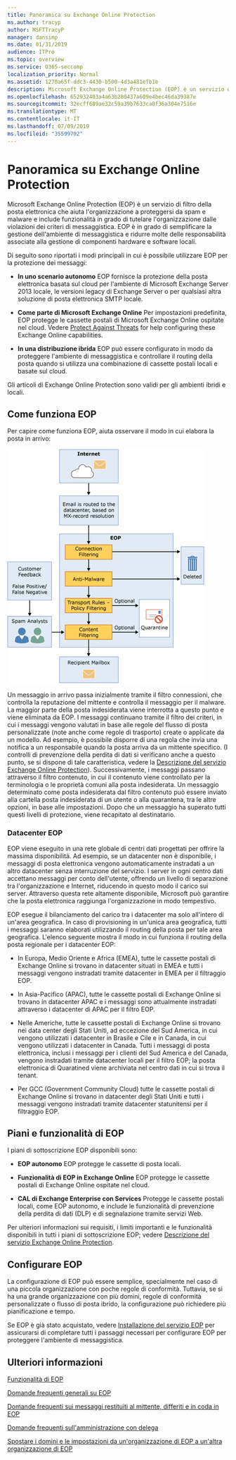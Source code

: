 ```yaml
---
title: Panoramica su Exchange Online Protection
ms.author: tracyp
author: MSFTTracyP
manager: dansimp
ms.date: 01/31/2019
audience: ITPro
ms.topic: overview
ms.service: O365-seccomp
localization_priority: Normal
ms.assetid: 1270a65f-ddc3-4430-b500-4d3a481efb1e
description: Microsoft Exchange Online Protection (EOP) è un servizio di filtro della posta elettronica che aiuta l'organizzazione a proteggersi da spam e malware e include funzionalità in grado di tutelare l'organizzazione dalle violazioni dei criteri di messaggistica.
ms.openlocfilehash: 652932403a4a63b280437a609e4bec46da39387e
ms.sourcegitcommit: 32ecff689ae32c59a39b7633ca0f36a304e7516e
ms.translationtype: MT
ms.contentlocale: it-IT
ms.lasthandoff: 07/09/2019
ms.locfileid: "35599702"
---
```

# <a name="exchange-online-protection-overview"></a>Panoramica su Exchange Online Protection

Microsoft Exchange Online Protection (EOP) è un servizio di filtro della posta elettronica che aiuta l'organizzazione a proteggersi da spam e malware e include funzionalità in grado di tutelare l'organizzazione dalle violazioni dei criteri di messaggistica. EOP è in grado di semplificare la gestione dell'ambiente di messaggistica e ridurre molte delle responsabilità associate alla gestione di componenti hardware e software locali.
  
Di seguito sono riportati i modi principali in cui è possibile utilizzare EOP per la protezione dei messaggi:
  
- **In uno scenario autonomo** EOP fornisce la protezione della posta elettronica basata sul cloud per l'ambiente di Microsoft Exchange Server 2013 locale, le versioni legacy di Exchange Server o per qualsiasi altra soluzione di posta elettronica SMTP locale. 
    
- **Come parte di Microsoft Exchange Online** Per impostazioni predefinita, EOP protegge le cassette postali di Microsoft Exchange Online ospitate nel cloud. Vedere [Protect Against Threats](../protect-against-threats.md) for help configuring these Exchange Online capabilities. 
    
- **In una distribuzione ibrida** EOP può essere configurato in modo da proteggere l'ambiente di messaggistica e controllare il routing della posta quando si utilizza una combinazione di cassette postali locali e basate sul cloud. 

Gli articoli di Exchange Online Protection sono validi per gli ambienti ibridi e locali. 
    
## <a name="how-eop-works"></a>Come funziona EOP

Per capire come funziona EOP, aiuta osservare il modo in cui elabora la posta in arrivo:
  
![EOP-elaborazione della posta elettronica](../media/EOP-email-processing.png)
  
Un messaggio in arrivo passa inizialmente tramite il filtro connessioni, che controlla la reputazione del mittente e controlla il messaggio per il malware. La maggior parte della posta indesiderata viene interrotta a questo punto e viene eliminata da EOP. I messaggi continuano tramite il filtro dei criteri, in cui i messaggi vengono valutati in base alle regole del flusso di posta personalizzate (note anche come regole di trasporto) create o applicate da un modello. Ad esempio, è possibile disporre di una regola che invia una notifica a un responsabile quando la posta arriva da un mittente specifico. (I controlli di prevenzione della perdita di dati si verificano anche a questo punto, se si dispone di tale caratteristica, vedere la [Descrizione del servizio Exchange Online Protection](https://go.microsoft.com/fwlink/p/?LinkId=320619)). Successivamente, i messaggi passano attraverso il filtro contenuto, in cui il contenuto viene controllato per la terminologia o le proprietà comuni alla posta indesiderata. Un messaggio determinato come posta indesiderata dal filtro contenuto può essere inviato alla cartella posta indesiderata di un utente o alla quarantena, tra le altre opzioni, in base alle impostazioni. Dopo che un messaggio ha superato tutti questi livelli di protezione, viene recapitato al destinatario.
  
### <a name="eop-datacenters"></a>Datacenter EOP

EOP viene eseguito in una rete globale di centri dati progettati per offrire la massima disponibilità. Ad esempio, se un datacenter non è disponibile, i messaggi di posta elettronica vengono automaticamente instradati a un altro datacenter senza interruzione del servizio. I server in ogni centro dati accettano messaggi per conto dell'utente, offrendo un livello di separazione tra l'organizzazione e Internet, riducendo in questo modo il carico sui server. Attraverso questa rete altamente disponibile, Microsoft può garantire che la posta elettronica raggiunga l'organizzazione in modo tempestivo. 
  
EOP esegue il bilanciamento del carico tra i datacenter ma solo all'intero di un'area geografica. In caso di provisioning in un'unica area geografica, tutti i messaggi saranno elaborati utilizzando il routing della posta per tale area geografica. L'elenco seguente mostra il modo in cui funziona il routing della posta regionale per i datacenter EOP:
  
    
- In Europa, Medio Oriente e Africa (EMEA), tutte le cassette postali di Exchange Online si trovano in datacenter situati in EMEA e tutti i messaggi vengono instradati tramite datacenter in EMEA per il filtraggio EOP.
    
- In Asia-Pacifico (APAC), tutte le cassette postali di Exchange Online si trovano in datacenter APAC e i messaggi sono attualmente instradati attraverso i datacenter di APAC per il filtro EOP.

- Nelle Americhe, tutte le cassette postali di Exchange Online si trovano nei data center degli Stati Uniti, ad eccezione del Sud America, in cui vengono utilizzati i datacenter in Brasile e Cile e in Canada, in cui vengono utilizzati i datacenter in Canada. Tutti i messaggi di posta elettronica, inclusi i messaggi per i clienti del Sud America e del Canada, vengono instradati tramite datacenter locali per il filtro EOP; la posta elettronica di Quaratined viene archiviata nel centro dati in cui si trova il tenant.
    
- Per GCC (Government Community Cloud) tutte le cassette postali di Exchange Online si trovano in datacenter degli Stati Uniti e tutti i messaggi vengono instradati tramite datacenter statunitensi per il filtraggio EOP.
    
## <a name="eop-plans-and-features"></a>Piani e funzionalità di EOP

I piani di sottoscrizione EOP disponibili sono:
  
- **EOP autonomo** EOP protegge le cassette di posta locali. 
    
- **Funzionalità di EOP in Exchange Online** EOP protegge le cassette postali di Exchange Online ospitate nel cloud. 
    
- **CAL di Exchange Enterprise con Services** Protegge le cassette postali locali, come EOP autonomo, e include le funzionalità di prevenzione della perdita di dati (DLP) e di segnalazione tramite servizi Web. 
    
Per ulteriori informazioni sui requisiti, i limiti importanti e le funzionalità disponibili in tutti i piani di sottoscrizione EOP; vedere [Descrizione del servizio Exchange Online Protection](https://go.microsoft.com/fwlink/p/?LinkId=320619).
  
## <a name="setting-up-eop"></a>Configurare EOP

La configurazione di EOP può essere semplice, specialmente nel caso di una piccola organizzazione con poche regole di conformità. Tuttavia, se si ha una grande organizzazione con più domini, regole di conformità personalizzate o flusso di posta ibrido, la configurazione può richiedere più pianificazione e tempo.
  
Se EOP è già stato acquistato, vedere [Installazione del servizio EOP](set-up-your-eop-service.md) per assicurarsi di completare tutti i passaggi necessari per configurare EOP per proteggere l'ambiente di messaggistica. 
  
## <a name="for-more-information"></a>Ulteriori informazioni

[Funzionalità di EOP](eop-features.md)
  
[Domande frequenti generali su EOP](eop-general-faq.md)
  
[Domande frequenti sui messaggi restituiti al mittente, differiti e in coda in EOP](eop-queued-deferred-and-bounced-messages-faq.md)
  
[Domande frequenti sull'amministrazione con delega](delegated-administration-faq.md)
  
[Spostare i domini e le impostazioni da un'organizzazione di EOP a un'altra organizzazione di EOP](move-domains-and-settings-from-one-eop-organization-to-another-eop-organization.md)
  

